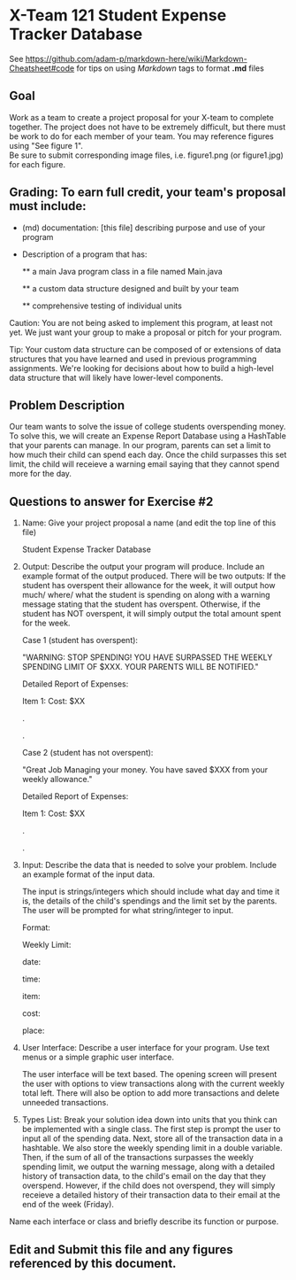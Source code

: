# X-Team 121 Student Expense Tracker Database


See https://github.com/adam-p/markdown-here/wiki/Markdown-Cheatsheet#code for tips on using *Markdown* tags to format __.md__ files

## Goal

Work as a team to create a project proposal for your X-team to complete together.
The project does not have to be extremely difficult,
but there must be work to do for each member of your team.
You may reference figures using "See figure 1".  
Be sure to submit corresponding image files, i.e. figure1.png (or figure1.jpg) for each figure.

## Grading: To earn full credit, your team's proposal must include:

* (md) documentation: [this file] describing purpose and use of your program

* Description of a program that has:

  ** a main Java program class in a file named Main.java
  
  ** a custom data structure designed and built by your team
  
  ** comprehensive testing of individual units
  
 Caution: You are not being asked to implement this program, at least not yet. 
 We just want your group to make a proposal or pitch for your program.
 
 Tip: Your custom data structure can be composed of or extensions of data structures that you have learned and used in previous programming assignments.  We're looking for decisions about how to build a high-level data structure that will likely have lower-level components.

## Problem Description

Our team wants to solve the issue of college students overspending money. To solve this, we will create an Expense Report Database using a HashTable that your parents can manage. In our program, parents can set a limit to how much their child can spend each day. Once the child surpasses this set limit, the child will receieve a warning email saying that they cannot spend more for the day. 

## Questions to answer for Exercise #2

1. Name: Give your project proposal a name (and edit the top line of this file)

   Student Expense Tracker Database


2. Output: Describe the output your program will produce.  Include an example format of the output produced.
   There will be two outputs: If the student has overspent their allowance for the week, it will output how much/ where/ what the student is spending on along with a warning message stating that the student has overspent. Otherwise, if the student has NOT overspent, it will simply output the total amount spent for the week.
   
   Case 1 (student has overspent):
   
    "WARNING: STOP SPENDING! YOU HAVE SURPASSED THE WEEKLY SPENDING LIMIT OF $XXX. YOUR PARENTS WILL BE NOTIFIED."
    
    Detailed Report of Expenses:
    
    Item 1:<Name> Cost: $XX
 
    .
    
    . 
    
   Case 2 (student has not overspent):
   
   "Great Job Managing your money. You have saved $XXX from your weekly allowance."
   
   Detailed Report of Expenses:
   
    Item 1:<Name> Cost: $XX
 
    .
    
    .
    

3. Input: Describe the data that is needed to solve your problem. Include an example format of the input data.

   The input is strings/integers which should include what day and time it is, the details of the child's spendings and the limit set by the parents. The user will be prompted for what string/integer to input.
   
   Format:
   
   Weekly Limit:
   
   date:
   
   time:
   
   item:
   
   cost:
   
   place:
   

4. User Interface: Describe a user interface for your program.  Use text menus or a simple graphic user interface.

    The user interface will be text based. The opening screen will present the user with options to view transactions along with the current weekly total left. There will also be option to add more transactions and delete unneeded transactions.


5. Types List: Break your solution idea down into units that you think can be implemented with a single class.
   The first step is prompt the user to input all of the spending data. Next, store all of the transaction data in a     
   hashtable. We also store the weekly spending limit in a double variable. Then, if the sum of all of the transactions surpasses the weekly spending limit, we output the warning message, along with a detailed history of transaction data, to the child's email on the day that they overspend. However, if the child does not overspend, they will simply receieve a detailed history of their transaction data to their email at the end of the week (Friday).


Name each interface or class and briefly describe its function or purpose.


## Edit and Submit this file and any figures referenced by this document.

